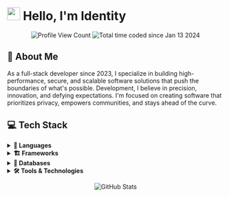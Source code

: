 # <img src="https://media.giphy.com/media/hvRJCLFzcasrR4ia7z/giphy.gif" width="30px"> Hello, I'm Identity

<p align="center">
   <img src="https://komarev.com/ghpvc/?username=Identity-GNU&style=flat-square&label=Profile%20Views&logo=github" alt="Profile View Count"/>
      <img src="https://wakatime.com/badge/user/018d03bf-34bc-4aa3-894b-188ac9146c14.svg" alt="Total time coded since Jan 13 2024" />
   </a>
</p>

## 🚀 About Me
As a full-stack developer since 2023, I specialize in building high-performance, secure, and scalable software solutions that push the boundaries of what's possible. Development, I believe in precision, innovation, and defying expectations. I'm focused on creating software that prioritizes privacy, empowers communities, and stays ahead of the curve.

## 💻 Tech Stack
<div align="left">
  <details >
    <summary><b>🔧 Languages</b></summary>
    <br>
     <img src="https://skillicons.dev/icons?i=react,nodejs,js,ts,py,c&theme=dark" alt="Languages"/>
  </details>

  <details >
    <summary><b>🏗 Frameworks</b></summary>
    <br>
     <img src="https://skillicons.dev/icons?i=express,nextjs,tailwind&theme=dark" alt="Frameworks"/>
  </details>

  <details >
    <summary><b>💾 Databases</b></summary>
    <br>
     <img src="https://skillicons.dev/icons?i=mongodb&theme=dark" alt="Databases"/>
  </details>

  <details >
    <summary><b>🛠 Tools & Technologies</b></summary>
    <br>
     <img src="https://skillicons.dev/icons?i=discord,docker,git,github,npm,visualstudio,vscode,vercel&theme=dark" alt="Tools & Technologies"/>
  </details>
</div>

<p align="center">
  <img src="https://github-readme-stats.vercel.app/api?username=Identity-GNU&show_icons=true&theme=dark&hide_border=true" alt="GitHub Stats"/>
</p>


<div align="center">
</div>
